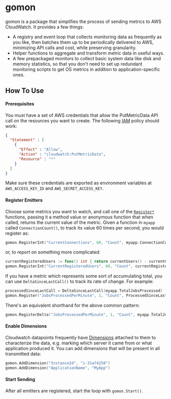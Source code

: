 gomon
=====

gomon is a package that simplifies the process of sending metrics to AWS
CloudWatch.  It provides a few things:

  - A registry and event loop that collects monitoring data as frequently as
    you like, then batches them up to be periodically delivered to AWS,
    minimizing API calls and cost, while preserving granularity.
  - Helper functions to aggregate and transform metric data in useful ways.
  - A few prepackaged monitors to collect basic system data like disk and
    memory statistics, so that you don't need to set up redundant monitoring
    scripts to get OS metrics in addition to application-specific ones.

## How To Use

#### Prerequisites
You must have a set of AWS credentials that allow the PutMetricData API call on
the resources you want to create.  The following
[IAM](http://docs.aws.amazon.com/IAM/latest/UserGuide/PoliciesOverview.html)
policy should work:

```json
{
  "Statement" : [
    {
      "Effect" : "Allow",
      "Action" : "cloudwatch:PutMetricData",
      "Resource" : "*"
    }
  ]
}
```

Make sure these credentials are exported as environment variables at
`AWS_ACCESS_KEY_ID` and `AWS_SECRET_ACCESS_KEY`.

#### Register Emitters
Choose some metrics you want to watch, and call one of the
[`Register*`](https://github.com/PeopleAdmin/gomon/blob/master/registry.go)
functions, passing it a method value or anonymous function that when called,
returns the current value of the metric.  Given a function in `myapp` called
`ConnectionCount()`, to track its value 60 times per second, you would register
as:

```go
gomon.RegisterInt("CurrentConnections", 60, "Count", myapp.ConnectionCount)
```

or, to report on something more complicated:
```go
currentRegisteredUsers := func() int { return currentUsers() - currentGuests() }
gomon.RegisterInt("CurrentRegisteredUsers", 60, "Count", currentRegisteredUsers)
```

If you have a metric which represents some sort of accumulating total, you can
use `DeltaSinceLastCall()` to track its rate of change.  For example:

```go
processedSinceLastCall = DeltaSinceLastCall(myapp.TotalJobsProcessed)
gomon.Register("JobsProcessedPerMinute", 1, "Count", ProcessedSinceLastCall)
```

There's an equivalent shorthand for the above common pattern:
```go
gomon.RegisterDelta("JobsProcessedPerMinute", 1, "Count", myapp.TotalJobsProcessed)
```

#### Enable Dimensions
Cloudwatch datapoints frequently have
[Dimensions](http://docs.aws.amazon.com/AmazonCloudWatch/latest/DeveloperGuide/cloudwatch_concepts.html#Dimension)
attached to them to characterize the data, e.g. marking which server it came
from or what application produced it. You can add dimensions that will be
present in all transmitted data:

```go
gomon.AddDimension("InstanceId", "i-31a74258")
gomon.AddDimension("ApplicationName", "MyApp")
```

#### Start Sending
After all emitters are registered, start the loop with `gomon.Start()`.
